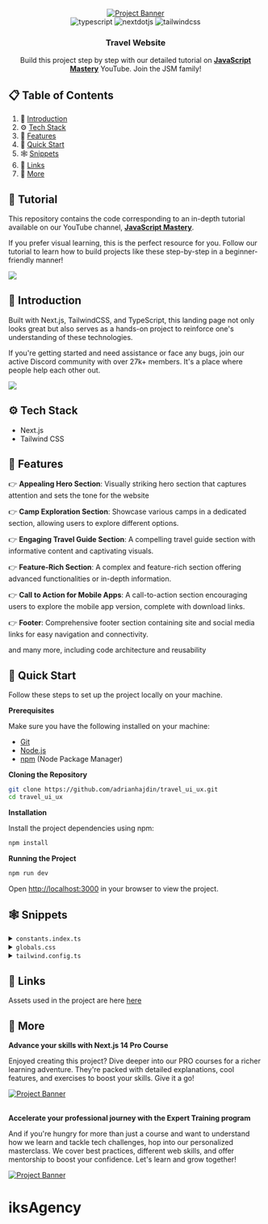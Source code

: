 <div align="center">
  <br />
    <a href="https://youtu.be/cuzw4vL1z5E?feature=shared" target="_blank">
      <img src="https://github.com/adrianhajdin/travel_ui_ux/assets/151519281/c72ebf75-847d-4a98-8f8a-24be02dac752" alt="Project Banner">
    </a>
  <br />

  <div>
    <img src="https://img.shields.io/badge/-Typescript-black?style=for-the-badge&logoColor=white&logo=typescript&color=3178C6" alt="typescript" />
    <img src="https://img.shields.io/badge/-Next_JS-black?style=for-the-badge&logoColor=white&logo=nextdotjs&color=000000" alt="nextdotjs" />
    <img src="https://img.shields.io/badge/-Tailwind_CSS-black?style=for-the-badge&logoColor=white&logo=tailwindcss&color=06B6D4" alt="tailwindcss" />
  </div>

  <h3 align="center">Travel Website</h3>

   <div align="center">
     Build this project step by step with our detailed tutorial on <a href="https://www.youtube.com/@javascriptmastery/videos" target="_blank"><b>JavaScript Mastery</b></a> YouTube. Join the JSM family!
    </div>
</div>

## 📋 <a name="table">Table of Contents</a>

1. 🤖 [Introduction](#introduction)
2. ⚙️ [Tech Stack](#tech-stack)
3. 🔋 [Features](#features)
4. 🤸 [Quick Start](#quick-start)
5. 🕸️ [Snippets](#snippets)
6. 🔗 [Links](#links)
7. 🚀 [More](#more)

## 🚨 Tutorial

This repository contains the code corresponding to an in-depth tutorial available on our YouTube channel, <a href="https://www.youtube.com/@javascriptmastery/videos" target="_blank"><b>JavaScript Mastery</b></a>. 

If you prefer visual learning, this is the perfect resource for you. Follow our tutorial to learn how to build projects like these step-by-step in a beginner-friendly manner!

<a href="https://youtu.be/cuzw4vL1z5E?feature=shared" target="_blank"><img src="https://github.com/sujatagunale/EasyRead/assets/151519281/1736fca5-a031-4854-8c09-bc110e3bc16d" /></a>

## <a name="introduction">🤖 Introduction</a>

Built with Next.js, TailwindCSS, and TypeScript, this landing page not only looks great but also serves as a hands-on project to reinforce one's understanding of these technologies.

If you're getting started and need assistance or face any bugs, join our active Discord community with over 27k+ members. It's a place where people help each other out.

<a href="https://discord.com/invite/n6EdbFJ" target="_blank"><img src="https://github.com/sujatagunale/EasyRead/assets/151519281/618f4872-1e10-42da-8213-1d69e486d02e" /></a>

## <a name="tech-stack">⚙️ Tech Stack</a>

- Next.js
- Tailwind CSS

## <a name="features">🔋 Features</a>

👉 **Appealing Hero Section**: Visually striking hero section that captures attention and sets the tone for the website

👉 **Camp Exploration Section**: Showcase various camps in a dedicated section, allowing users to explore different options.

👉 **Engaging Travel Guide Section**: A compelling travel guide section with informative content and captivating visuals.

👉 **Feature-Rich Section**: A complex and feature-rich section offering advanced functionalities or in-depth information.

👉 **Call to Action for Mobile Apps**: A call-to-action section encouraging users to explore the mobile app version, complete with download links.

👉 **Footer**: Comprehensive footer section containing site and social media links for easy navigation and connectivity.

and many more, including code architecture and reusability 

## <a name="quick-start">🤸 Quick Start</a>

Follow these steps to set up the project locally on your machine.

**Prerequisites**

Make sure you have the following installed on your machine:

- [Git](https://git-scm.com/)
- [Node.js](https://nodejs.org/en)
- [npm](https://www.npmjs.com/) (Node Package Manager)

**Cloning the Repository**

```bash
git clone https://github.com/adrianhajdin/travel_ui_ux.git
cd travel_ui_ux
```

**Installation**

Install the project dependencies using npm:

```bash
npm install
```

**Running the Project**

```bash
npm run dev
```

Open [http://localhost:3000](http://localhost:3000) in your browser to view the project.

## <a name="snippets">🕸️ Snippets</a>

<details>
<summary><code>constants.index.ts</code></summary>

```typescript
// NAVIGATION
export const NAV_LINKS = [
  { href: '/', key: 'home', label: 'Home' },
  { href: '/', key: 'how_hilink_work', label: 'How Hilink Work?' },
  { href: '/', key: 'services', label: 'Services' },
  { href: '/', key: 'pricing ', label: 'Pricing ' },
  { href: '/', key: 'contact_us', label: 'Contact Us' },
];

// CAMP SECTION
export const PEOPLE_URL = [
  '/person-1.png',
  '/person-2.png',
  '/person-3.png',
  '/person-4.png',
];

// FEATURES SECTION
export const FEATURES = [
  {
    title: 'Real maps can be offline',
    icon: '/map.svg',
    variant: 'green',
    description:
      'We provide a solution for you to be able to use our application when climbing, yes offline maps you can use at any time there is no signal at the location',
  },
  {
    title: 'Set an adventure schedule',
    icon: '/calendar.svg',
    variant: 'green',
    description:
      "Schedule an adventure with friends. On holidays, there are many interesting offers from Hilink. That way, there's no more discussion",
  },
  {
    title: 'Technology using augment reality',
    icon: '/tech.svg',
    variant: 'green',
    description:
      'Technology uses augmented reality as a guide to your hiking trail in the forest to the top of the mountain. Already supported by the latest technology without an internet connection',
  },
  {
    title: 'Many new locations every month',
    icon: '/location.svg',
    variant: 'orange',
    description:
      'Lots of new locations every month, because we have a worldwide community of climbers who share their best experiences with climbing',
  },
];

// FOOTER SECTION
export const FOOTER_LINKS = [
  {
    title: 'Learn More',
    links: [
      'About Hilink',
      'Press Releases',
      'Environment',
      'Jobs',
      'Privacy Policy',
      'Contact Us',
    ],
  },
  {
    title: 'Our Community',
    links: ['Climbing xixixi', 'Hiking hilink', 'Hilink kinthill'],
  },
];

export const FOOTER_CONTACT_INFO = {
  title: 'Contact Us',
  links: [
    { label: 'Admin Officer', value: '123-456-7890' },
    { label: 'Email Officer', value: 'hilink@akinthil.com' },
  ],
};

export const SOCIALS = {
  title: 'Social',
  links: [
    '/facebook.svg',
    '/instagram.svg',
    '/twitter.svg',
    '/youtube.svg',
    '/wordpress.svg',
  ],
};
```

</details>

<details>
<summary><code>globals.css</code></summary>

```typescript
@import url('https://fonts.googleapis.com/css2?family=Inter:wght@400;500;600;700;800&display=swap');

@tailwind base;
@tailwind components;
@tailwind utilities;

* {
  margin: 0;
  padding: 0;
  box-sizing: border-box;
}

body {
  font-family: Inter;
}

@layer utilities {
  .btn_white { 
    @apply  border-white bg-white px-8 py-3 text-green-50
  }
  .btn_white_text  { 
    @apply  border-white bg-white px-8 py-3 text-gray-90
  }
  .btn_green  { 
    @apply  border-green-50 bg-green-50 px-8 py-5 text-white
  }
  .btn_dark_green { 
    @apply  bg-green-90 px-8 py-4 text-white transition-all hover:bg-black
  }
  .btn_dark_green_outline  { 
    @apply border-gray-20 bg-green-90 px-8 py-5 text-white
  }
  
  .max-container {
    @apply mx-auto max-w-[1440px];
  }

  .padding-container {
    @apply px-6 lg:px-20 3xl:px-0;
  }

  .flexCenter {
    @apply flex items-center justify-center;
  }

  .flexBetween {
    @apply flex items-center justify-between;
  }

  .flexStart {
    @apply flex items-center justify-start;
  }

  .flexEnd {
    @apply flex items-center justify-end;
  }

  /* FONTS */
  .regular-64 {
    @apply text-[64px] font-[400] leading-[120%];
  }

  .regular-40 {
    @apply text-[40px] font-[400] leading-[120%];
  }

  .regular-32 {
    @apply text-[32px] font-[400];
  }

  .regular-24 {
    @apply text-[24px] font-[400];
  }

  .regular-20 {
    @apply text-[20px] font-[400];
  }

  .regular-18 {
    @apply text-[18px] font-[400];
  }

  .regular-16 {
    @apply text-[16px] font-[400];
  }

  .regular-14 {
    @apply text-[14px] font-[400];
  }

  .medium-14 {
    @apply text-[14px] font-[600];
  }

  .bold-88 {
    @apply text-[88px] font-[700] leading-[120%];
  }

  .bold-64 {
    @apply text-[64px] font-[700] leading-[120%];
  }

  .bold-52 {
    @apply text-[52px] font-[700] leading-[120%];
  }

  .bold-40 {
    @apply text-[40px] font-[700] leading-[120%];
  }

  .bold-32 {
    @apply text-[32px] font-[700] leading-[120%];
  }

  .bold-20 {
    @apply text-[20px] font-[700];
  }

  .bold-18 {
    @apply text-[18px] font-[700];
  }

  .bold-16 {
    @apply text-[16px] font-[700];
  }

  /* Hero */
  .hero-map {
    @apply absolute right-0 top-0 h-screen w-screen bg-pattern-2 bg-cover bg-center md:-right-28 xl:-top-60;
  }

  /* Camp */
  .camp-quote {
    @apply absolute -right-6 bottom-4 w-[140px] lg:bottom-10 xl:-right-8 xl:w-[186px] 3xl:right-0;
  }

  /* Feature */
  .feature-phone {
    @apply absolute top-[13%] z-10 hidden max-w-[1500px] rotate-[15deg] md:-left-16 lg:flex  3xl:left-20;
  }

  /* Get App */
  .get-app {
    @apply max-container relative flex w-full  flex-col justify-between gap-32 overflow-hidden bg-green-90 bg-pattern bg-cover bg-center bg-no-repeat px-6 py-12 text-white sm:flex-row sm:gap-12 sm:py-24 lg:px-20 xl:max-h-[598px] 2xl:rounded-5xl;
  }
}

/* Hide scrollbar for Chrome, Safari and Opera */
.hide-scrollbar::-webkit-scrollbar {
  display: none;
}

/* Hide scrollbar for IE, Edge and Firefox */
.hide-scrollbar {
  -ms-overflow-style: none; /* IE and Edge */
  scrollbar-width: none; /* Firefox */
}
```

</details>

<details>
<summary><code>tailwind.config.ts</code></summary>

```typescript
/** @type {import('tailwindcss').Config} */
module.exports = {
  content: [
    './pages/**/*.{js,ts,jsx,tsx,mdx}',
    './components/**/*.{js,ts,jsx,tsx,mdx}',
    './app/**/*.{js,ts,jsx,tsx,mdx}',
  ],
  theme: {
    extend: {
      colors: {
        green: {
          50: '#30AF5B',
          90: '#292C27',
        },
        gray: {
          10: '#EEEEEE',
          20: '#A2A2A2',
          30: '#7B7B7B',
          50: '#585858',
          90: '#141414',
        },
        orange: {
          50: '#FF814C',
        },
        blue: {
          70: '#021639',
        },
        yellow: {
          50: '#FEC601',
        },
      },
      backgroundImage: {
        'bg-img-1': "url('/img-1.png')",
        'bg-img-2': "url('/img-2.png')",
        'feature-bg': "url('/feature-bg.png')",
        pattern: "url('/pattern.png')",
        'pattern-2': "url('/pattern-bg.png')",
      },
      screens: {
        xs: '400px',
        '3xl': '1680px',
        '4xl': '2200px',
      },
      maxWidth: {
        '10xl': '1512px',
      },
      borderRadius: {
        '5xl': '40px',
      },
    },
  },
  plugins: [],
};
```

</details>

## <a name="links">🔗 Links</a>

Assets used in the project are here [here](https://drive.google.com/file/d/10bwdMeLAl7scTjrorqtG3v2Z6b4b7S-w/view?usp=sharing)

## <a name="more">🚀 More</a>

**Advance your skills with Next.js 14 Pro Course**

Enjoyed creating this project? Dive deeper into our PRO courses for a richer learning adventure. They're packed with detailed explanations, cool features, and exercises to boost your skills. Give it a go!

<a href="https://jsmastery.pro/next14" target="_blank">
<img src="https://github.com/sujatagunale/EasyRead/assets/151519281/557837ce-f612-4530-ab24-189e75133c71" alt="Project Banner">
</a>

<br />
<br />

**Accelerate your professional journey with the Expert Training program**

And if you're hungry for more than just a course and want to understand how we learn and tackle tech challenges, hop into our personalized masterclass. We cover best practices, different web skills, and offer mentorship to boost your confidence. Let's learn and grow together!

<a href="https://www.jsmastery.pro/masterclass" target="_blank">
<img src="https://github.com/sujatagunale/EasyRead/assets/151519281/fed352ad-f27b-400d-9b8f-c7fe628acb84" alt="Project Banner">
</a>

#
# iksAgency
